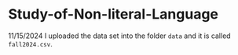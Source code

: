 # Study-of-Non-literal-Language


11/15/2024
I uploaded the data set into the folder `data` and it is called `fall2024.csv`. 



